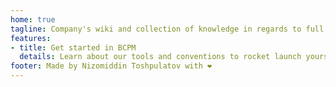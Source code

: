 ```yaml
---
home: true
tagline: Company's wiki and collection of knowledge in regards to full stack web development
features:
- title: Get started in BCPM
  details: Learn about our tools and conventions to rocket launch yourself into the world of web development
footer: Made by Nizomiddin Toshpulatov with ❤️
---
```

